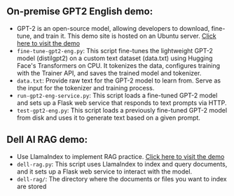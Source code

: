 ## On-premise GPT2 English demo:
- GPT-2 is an open-source model, allowing developers to download, fine-tune, and train it. This demo site is hosted on an Ubuntu server. [Click here to visit the demo](http://103.144.32.3:8080/gpt/demo-gpt2-eng.html)
- `fine-tune-gpt2-eng.py`: This script fine-tunes the lightweight GPT-2 model (distilgpt2) on a custom text dataset (data.txt) using Hugging Face's Transformers on CPU. It tokenizes the data, configures training with the Trainer API, and saves the trained model and tokenizer.
- `data.txt`: Provide raw text for the GPT-2 model to learn from. Serve as the input for the tokenizer and training process.
- `run-gpt2-eng-service.py`: This script loads a fine-tuned GPT-2 model and sets up a Flask web service that responds to text prompts via HTTP.
- `test-gpt2-eng.py`: This script loads a previously fine-tuned GPT-2 model from disk and uses it to generate text based on a given prompt.
## Dell AI RAG demo:
- Use LlamaIndex to implement RAG practice. [Click here to visit the demo](http://103.144.32.3:8080/gpt/demo-rag-dell.html)
- `dell-rag.py`: This script uses LlamaIndex to index and query documents, and it sets up a Flask web service to interact with the model.
- `dell-rag/`: The directory where the documents or files you want to index are stored
